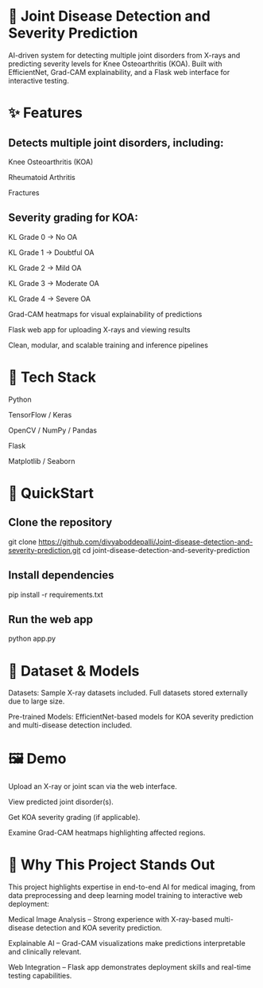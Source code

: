 # 🦴 Joint Disease Detection and Severity Prediction

AI-driven system for detecting multiple joint disorders from X-rays and predicting severity levels for Knee Osteoarthritis (KOA).
Built with EfficientNet, Grad-CAM explainability, and a Flask web interface for interactive testing.

# ✨ Features

## Detects multiple joint disorders, including:

Knee Osteoarthritis (KOA)

Rheumatoid Arthritis

Fractures

## Severity grading for KOA:

KL Grade 0 → No OA

KL Grade 1 → Doubtful OA

KL Grade 2 → Mild OA

KL Grade 3 → Moderate OA

KL Grade 4 → Severe OA

Grad-CAM heatmaps for visual explainability of predictions

Flask web app for uploading X-rays and viewing results

Clean, modular, and scalable training and inference pipelines

# 🧰 Tech Stack

Python

TensorFlow / Keras

OpenCV / NumPy / Pandas

Flask

Matplotlib / Seaborn

# 🚀 QuickStart

## Clone the repository

git clone https://github.com/divyaboddepalli/Joint-disease-detection-and-severity-prediction.git
cd joint-disease-detection-and-severity-prediction

## Install dependencies

pip install -r requirements.txt

## Run the web app

python app.py

# 📁 Dataset & Models

Datasets: Sample X-ray datasets included. Full datasets stored externally due to large size.

Pre-trained Models: EfficientNet-based models for KOA severity prediction and multi-disease detection included.

# 🖼️ Demo

Upload an X-ray or joint scan via the web interface.

View predicted joint disorder(s).

Get KOA severity grading (if applicable).

Examine Grad-CAM heatmaps highlighting affected regions.

# 📝 Why This Project Stands Out

This project highlights expertise in end-to-end AI for medical imaging, from data preprocessing and deep learning model training to interactive web deployment:

Medical Image Analysis – Strong experience with X-ray-based multi-disease detection and KOA severity prediction.

Explainable AI – Grad-CAM visualizations make predictions interpretable and clinically relevant.

Web Integration – Flask app demonstrates deployment skills and real-time testing capabilities.
